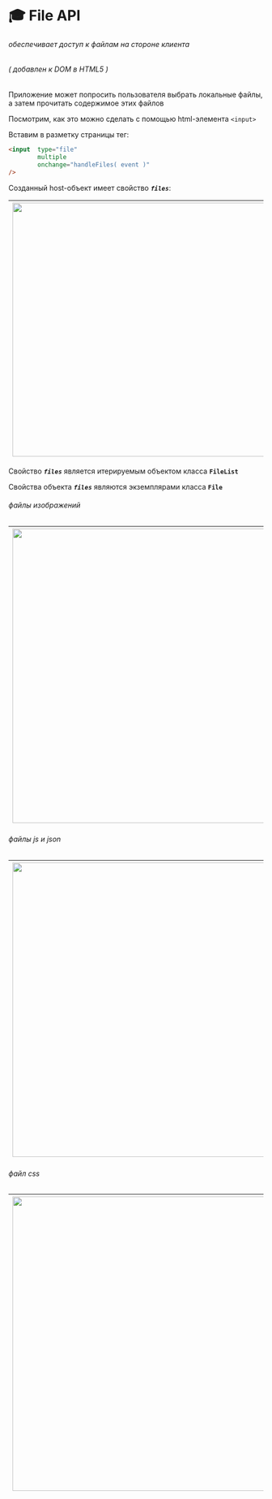 # :mortar_board: File API

###### обеспечивает доступ к файлам на стороне клиента
###### ( добавлен к DOM в HTML5 )

Приложение может попросить пользователя выбрать локальные файлы, а затем прочитать содержимое этих файлов

Посмотрим, как это можно сделать с помощью html-элемента `<input>`

Вставим в разметку страницы тег:

```html
<input  type="file"
        multiple
        onchange="handleFiles( event )"
/>
```

Созданный host-объект имеет свойство  **_`files`_**:

| <img src="https://lh5.googleusercontent.com/0eiw34U9IMH0shTkHI9YSa4udFo-_PeVDV43oUHq08TR2pEe7BAqjfgZfctLgZP0w_IOOcxIuJr6dTOxkj6jtABPhClD9kQY8MUtEoy0zu6tan262Qa1PP54LqyiWmNdso0q7hpagPnEKhk" width="500"/> |
|-|

Свойство  **_`files`_**  является итерируемым объектом класса  **`FileList`**

Свойства объекта **_`files`_** являются экземплярами класса  **`File`**

###### файлы изображений
| <img src="https://lh5.googleusercontent.com/UL10T1mTvlC0saqtzTA-ymb8AphfkN11lU-qVVB87ZC2jDGSXP1BZeGHCHSROtFJgGshHoRjJFiLqHHeZuEDuPI7BI_hpYBcF0RsVmGR1o2WMZQZBtug1bmFUBVPKZmup0HbJM6khcGis_c" width="580"/> |
|-|

###### файлы  js  и  json
| <img src="https://lh5.googleusercontent.com/AR_4Pe-IeLuw5HQiNxVBM5PlZvMcbveqs77TBK08ApS9yYs236x--r2eToXTuvChdwpfgo9JmsMqUDE35iRYHCtOm_MRf4rvmGDTeTTgun_Kn3mTriZ8zVJbrvLHh5WpiGraz1IDraXB2b8" width="580"/> |
|-|

###### файл  css
| <img src="https://lh3.googleusercontent.com/1prRwVOXPAZXwRLps_lEG5K-mm1xc1ES80ThnSc2L17oMYU0GGU-L_8hg1nbWRYeYRHr6riseWVWYRfl-xf7vffnLFNVYOa7ZiCtv_948vXC-gGRNON8wPRgZ-q9twaxIDpBqMmYGA3sbZY" width="580"/> |
|-|

